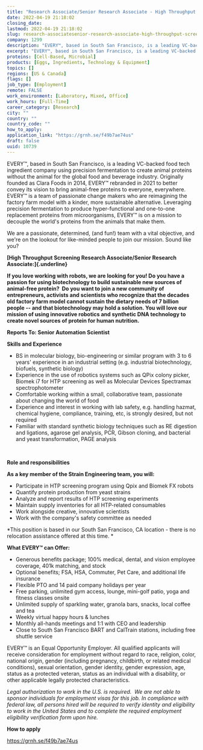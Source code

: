 ```yaml
---
title: "Research Associate/Senior Research Associate - High Throughput Screening"
date: 2022-04-19 21:18:02
closing_date: 
lastmod: 2022-04-19 21:18:02
slug: research-associatesenior-research-associate-high-throughput-screening-10739
company: 1299
description: "EVERY™, based in South San Francisco, is a leading VC-backed food tech ingredient company using precision fermentation to create animal proteins without the animal for the global food and beverage industry. Originally founded as Clara Foods in 2014, EVERY™ rebranded in 2021 to better convey its vision to bring animal-free proteins to everyone, everywhere. EVERY™ is a team of passionate change makers who are reimagining the factory farm model with a kinder, more sustainable alternative."
excerpt: "EVERY™, based in South San Francisco, is a leading VC-backed food tech ingredient company using precision fermentation to create animal proteins without the animal for the global food and beverage industry. Originally founded as Clara Foods in 2014, EVERY™ rebranded in 2021 to better convey its vision to bring animal-free proteins to everyone, everywhere. EVERY™ is a team of passionate change makers who are reimagining the factory farm model with a kinder, more sustainable alternative."
proteins: [Cell-Based, Microbial]
products: [Eggs, Ingredients, Technology & Equipment]
topics: []
regions: [US & Canada]
flags: []
job_type: [Employment]
remote: FALSE
work_environment: [Laboratory, Mixed, Office]
work_hours: [Full-Time]
career_category: [Research]
city: ""
country: ""
country_code: ""
how_to_apply: 
application_link: "https://grnh.se/f49b7ae74us"
draft: false
uuid: 10739
---
```

EVERY™, based in South San Francisco, is a leading VC-backed food tech
ingredient company using precision fermentation to create animal
proteins without the animal for the global food and beverage industry.
Originally founded as Clara Foods in 2014, EVERY™ rebranded in 2021 to
better convey its vision to bring animal-free proteins to everyone,
everywhere. EVERY™ is a team of passionate change makers who are
reimagining the factory farm model with a kinder, more sustainable
alternative. Leveraging precision fermentation to produce
hyper-functional and one-to-one replacement proteins from
microorganisms, EVERY™ is on a mission to decouple the world's proteins
from the animals that make them.

We are a passionate, determined, (and fun!) team with a vital objective,
and we\'re on the lookout for like-minded people to join our mission.
Sound like you?

**[High Throughput Screening Research Associate/Senior Research
Associate:]{.underline}**

**If you love working with robots, we are looking for you! Do you have a
passion for using biotechnology to build sustainable new sources of
animal-free protein?  Do you want to join a new community of
entrepreneurs, activists and scientists who recognize that the decades
old factory farm model cannot sustain the dietary needs of 7 billion
people -- and that biotechnology may hold a solution. You will love our
mission of using innovative robotics and synthetic DNA technology to
create novel sources of protein for human nutrition.**

**Reports To: Senior Automation Scientist**

**Skills and Experience**

-   BS in molecular biology, bio-engineering or similar program with 3
    to 6 years' experience in an industrial setting (e.g. industrial
    biotechnology, biofuels, synthetic biology)
-   Experience in the use of robotics systems such as QPix colony
    picker, Biomek i7 for HTP screening as well as Molecular Devices
    Spectramax spectrophotometer
-   Comfortable working within a small, collaborative team, passionate
    about changing the world of food
-   Experience and interest in working with lab safety, e.g. handling
    hazmat, chemical hygiene, compliance, training, etc, is strongly
    desired, but not required
-   Familiar with standard synthetic biology techniques such as RE
    digestion and ligations, agarose gel analysis, PCR, Gibson cloning,
    and bacterial and yeast transformation, PAGE analysis

 

**Role and responsibilities**

**As a key member of the Strain Engineering team, you will:**

-   Participate in HTP screening program using Qpix and Biomek FX robots
-   Quantify protein production from yeast strains
-   Analyze and report results of HTP screening experiments
-   Maintain supply inventories for all HTP-related consumables
-   Work alongside creative, innovative scientists
-   Work with the company's safety committee as needed

*This position is based in our South San Francisco, CA location - there
is no relocation assistance offered at this time. *

**What EVERY™ can Offer:**

-   Generous benefits package; 100% medical, dental, and vision employee
    coverage, 401k matching, and stock
-   Optional benefits; FSA, HSA, Commuter, Pet Care, and additional life
    insurance
-   Flexible PTO and 14 paid company holidays per year
-   Free parking, unlimited gym access, lounge, mini-golf patio, yoga
    and fitness classes onsite
-   Unlimited supply of sparkling water, granola bars, snacks, local
    coffee and tea
-   Weekly virtual happy hours & lunches
-   Monthly all-hands meetings and 1:1 with CEO and leadership
-   Close to South San Francisco BART and CalTrain stations, including
    free shuttle service

EVERY™ is an Equal Opportunity Employer. All qualified applicants will
receive consideration for employment without regard to race, religion,
color, national origin, gender (including pregnancy, childbirth, or
related medical conditions), sexual orientation, gender identity, gender
expression, age, status as a protected veteran, status as an individual
with a disability, or other applicable legally protected
characteristics.

*Legal authorization to work in the U.S. is required.  We are not able
to sponsor individuals for employment visas for this job. In compliance
with federal law, all persons hired will be required to verify identity
and eligibility to work in the United States and to complete the
required employment eligibility verification form upon hire.*


**How to apply**


<https://grnh.se/f49b7ae74us>

